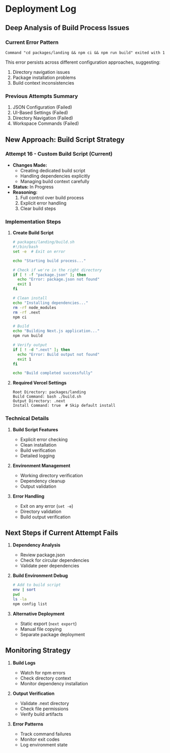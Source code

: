 # Deployment Log

## Deep Analysis of Build Process Issues

### Current Error Pattern
```
Command "cd packages/landing && npm ci && npm run build" exited with 1
```
This error persists across different configuration approaches, suggesting:
1. Directory navigation issues
2. Package installation problems
3. Build context inconsistencies

### Previous Attempts Summary
1. JSON Configuration (Failed)
2. UI-Based Settings (Failed)
3. Directory Navigation (Failed)
4. Workspace Commands (Failed)

## New Approach: Build Script Strategy

### Attempt 16 - Custom Build Script (Current)
- **Changes Made:**
  - Creating dedicated build script
  - Handling dependencies explicitly
  - Managing build context carefully
- **Status:** In Progress
- **Reasoning:**
  1. Full control over build process
  2. Explicit error handling
  3. Clear build steps

### Implementation Steps
1. **Create Build Script**
   ```bash
   # packages/landing/build.sh
   #!/bin/bash
   set -e  # Exit on error

   echo "Starting build process..."

   # Check if we're in the right directory
   if [ ! -f "package.json" ]; then
     echo "Error: package.json not found"
     exit 1
   fi

   # Clean install
   echo "Installing dependencies..."
   rm -rf node_modules
   rm -rf .next
   npm ci

   # Build
   echo "Building Next.js application..."
   npm run build

   # Verify output
   if [ ! -d ".next" ]; then
     echo "Error: Build output not found"
     exit 1
   fi

   echo "Build completed successfully"
   ```

2. **Required Vercel Settings**
   ```
   Root Directory: packages/landing
   Build Command: bash ./build.sh
   Output Directory: .next
   Install Command: true  # Skip default install
   ```

### Technical Details
1. **Build Script Features**
   - Explicit error checking
   - Clean installation
   - Build verification
   - Detailed logging

2. **Environment Management**
   - Working directory verification
   - Dependency cleanup
   - Output validation

3. **Error Handling**
   - Exit on any error (`set -e`)
   - Directory validation
   - Build output verification

## Next Steps if Current Attempt Fails
1. **Dependency Analysis**
   - Review package.json
   - Check for circular dependencies
   - Validate peer dependencies

2. **Build Environment Debug**
   ```bash
   # Add to build script
   env | sort
   pwd
   ls -la
   npm config list
   ```

3. **Alternative Deployment**
   - Static export (`next export`)
   - Manual file copying
   - Separate package deployment

## Monitoring Strategy
1. **Build Logs**
   - Watch for npm errors
   - Check directory context
   - Monitor dependency installation

2. **Output Verification**
   - Validate .next directory
   - Check file permissions
   - Verify build artifacts

3. **Error Patterns**
   - Track command failures
   - Monitor exit codes
   - Log environment state 